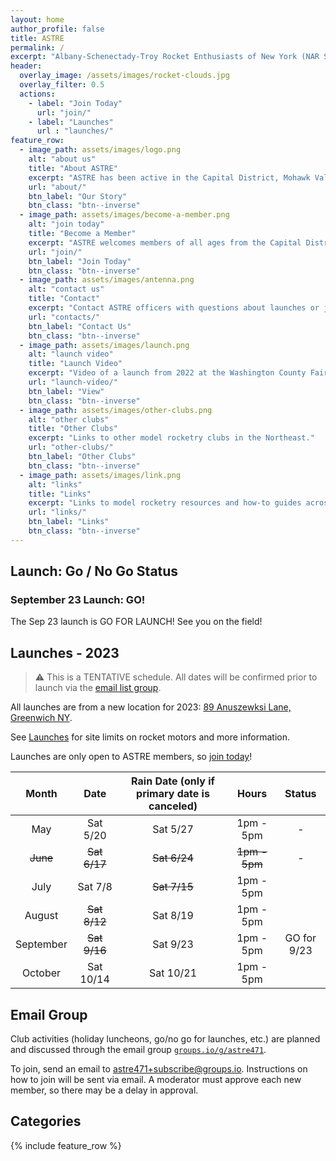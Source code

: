 ```yaml
---
layout: home
author_profile: false
title: ASTRE
permalink: /
excerpt: "Albany-Schenectady-Troy Rocket Enthusiasts of New York (NAR Section 471).  Model rocketry club with members from NYS Capital District... and beyond!"
header:
  overlay_image: /assets/images/rocket-clouds.jpg
  overlay_filter: 0.5
  actions:
    - label: "Join Today"
      url: "join/"
    - label: "Launches"
      url : "launches/"
feature_row:
  - image_path: assets/images/logo.png
    alt: "about us"
    title: "About ASTRE"
    excerpt: "ASTRE has been active in the Capital District, Mohawk Valley, and surrounding areas since 1986."
    url: "about/"
    btn_label: "Our Story"
    btn_class: "btn--inverse"
  - image_path: assets/images/become-a-member.png
    alt: "join today"
    title: "Become a Member"
    excerpt: "ASTRE welcomes members of all ages from the Capital District and beyond."
    url: "join/"
    btn_label: "Join Today"
    btn_class: "btn--inverse"
  - image_path: assets/images/antenna.png
    alt: "contact us"
    title: "Contact"
    excerpt: "Contact ASTRE officers with questions about launches or joining."
    url: "contacts/"
    btn_label: "Contact Us"
    btn_class: "btn--inverse"
  - image_path: assets/images/launch.png
    alt: "launch video"
    title: "Launch Video"
    excerpt: "Video of a launch from 2022 at the Washington County Fairgrounds."
    url: "launch-video/"
    btn_label: "View"
    btn_class: "btn--inverse"
  - image_path: assets/images/other-clubs.png
    alt: "other clubs"
    title: "Other Clubs"
    excerpt: "Links to other model rocketry clubs in the Northeast."
    url: "other-clubs/"
    btn_label: "Other Clubs"
    btn_class: "btn--inverse"
  - image_path: assets/images/link.png
    alt: "links"
    title: "Links"
    excerpt: "Links to model rocketry resources and how-to guides across the web."
    url: "links/"
    btn_label: "Links"
    btn_class: "btn--inverse"
---
```


## Launch: Go / No Go Status

### September 23 Launch: GO!

The Sep 23 launch is GO FOR LAUNCH!  See you on the field!

## Launches - 2023

> :warning: This is a TENTATIVE schedule.  All dates will be confirmed prior to launch via the [email list group](#email-group).

All launches are from a new location for 2023: [89 Anuszewksi Lane, Greenwich NY](https://goo.gl/maps/yjeWsc4JSsDdpZwLA).

See [Launches](launches/) for site limits on rocket motors and more information.  

Launches are only open to ASTRE members, so [join today](join/)!

| **Month**   |  **Date**    | **Rain Date (only if primary date is canceled)** | **Hours**     | **Status**                                      |  
|:---------:  |:---------:   |:-------------:                                   |:---------:    | :---------:                                     |
|       May   | Sat 5/20     | Sat 5/27                                         | 1pm - 5pm     | -                                               |
|    ~~June~~ | ~~Sat 6/17~~ | ~~Sat 6/24~~                                     | ~~1pm - 5pm~~ | -                                               |
|      July   | Sat 7/8      | ~~Sat 7/15~~                                     | 1pm - 5pm     |                                                 |
|    August   | ~~Sat 8/12~~ | Sat 8/19                                         | 1pm - 5pm     |                                                 |
| September   | ~~Sat 9/16~~ | Sat 9/23                                         | 1pm - 5pm     | GO for 9/23                                     |
|   October   | Sat 10/14    | Sat 10/21                                        | 1pm - 5pm     |                                                 |

## Email Group

Club activities (holiday luncheons, go/no go for launches, etc.) are planned and discussed through the email group
[`groups.io/g/astre471`](https://groups.io/g/astre471).

To join, send an email to [astre471+subscribe@groups.io](mailto:astre471+subscribe@groups.io).  Instructions on how to 
join will be sent via email.  A moderator must approve each new member, so there may be a delay in approval.

## Categories

{% include feature_row %}

